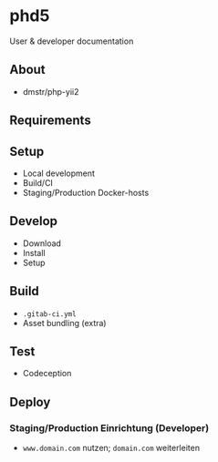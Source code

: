 phd5
====

User & developer documentation

## About

- dmstr/php-yii2

## Requirements


## Setup

- Local development
- Build/CI
- Staging/Production Docker-hosts

Develop
-------

- Download
- Install
- Setup

Build
-----

- `.gitab-ci.yml`
- Asset bundling (extra)

Test
----

- Codeception

Deploy
------


### Staging/Production Einrichtung (Developer)

- `www.domain.com` nutzen; `domain.com` weiterleiten


